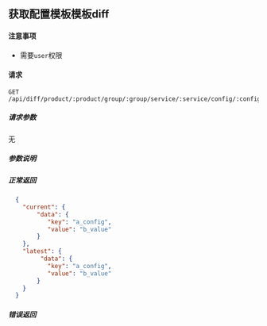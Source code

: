 ## 获取配置模板模板diff

#### 注意事项

- 需要`user`权限

#### 请求

```
GET /api/diff/product/:product/group/:group/service/:service/config/:config
```

##### 请求参数

无

##### 参数说明
  
##### 正常返回
```json
  {
    "current": {
        "data": {
           "key": "a_config",
           "value": "b_value"
        }   
    },
    "latest": {
         "data": {
           "key": "a_config",
           "value": "b_value"
        }
    }
  }
```




##### 错误返回
